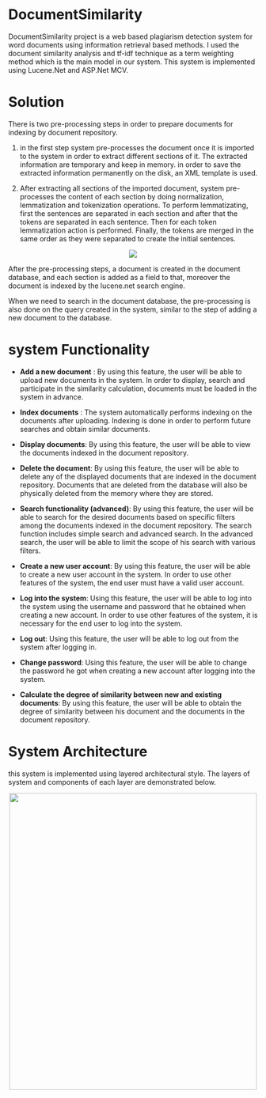# DocumentSimilarity

DocumentSimilarity project is a web based plagiarism detection system for word documents using information retrieval based methods. I used the document similarity analysis and tf-idf technique as a term weighting method which is the main model in our system. This system is implemented using Lucene.Net and ASP.Net MCV.

#  Solution 
There is two pre-processing steps in order to prepare documents for indexing by document repository.
1. in the first step system pre-processes the document once it is imported to the system in order to extract different sections of it. The extracted information are temporary and keep in memory. in order to save the extracted information permanently on the disk, an XML template is used. 

1. After extracting all sections of the imported document, system pre-processes the content of each section by doing normalization, lemmatization and tokenization operations. To perform lemmatizating, first the sentences are separated in each section and after that the tokens are separated in each sentence. Then for each token lemmatization action is performed. Finally, the tokens are merged in the same order as they were separated to create the initial sentences.

<p align="center">
  <img src="https://user-images.githubusercontent.com/92206600/177039692-72be2d83-d45a-4698-96bb-947f9672c058.png">
</p>

After the pre-processing steps, a document is created in the document database, and each section is added as a field to that, moreover the document is indexed by the lucene.net search engine.

When we need to search in the document database, the pre-processing is also done on the query created in the system, similar to the step of adding a new document to the database.

# system Functionality
* **Add a new document** : By using this feature, the user will be able to upload new documents in the system. In order to display, search and participate in the similarity calculation, documents must be loaded in the system in advance.

* **Index documents** : The system automatically performs indexing on the documents after uploading. Indexing is done in order to perform future searches and obtain similar documents.

* **Display documents**: By using this feature, the user will be able to view the documents indexed in the document repository.

* **Delete the document**: By using this feature, the user will be able to delete any of the displayed documents that are indexed in the document repository. Documents that are deleted from the database will also be physically deleted from the memory where they are stored.

* **Search functionality (advanced)**: By using this feature, the user will be able to search for the desired documents based on specific filters among the documents indexed in the document repository. The search function includes simple search and advanced search. In the advanced search, the user will be able to limit the scope of his search with various filters.

* **Create a new user account**: By using this feature, the user will be able to create a new user account in the system. In order to use other features of the system, the end user must have a valid user account.

* **Log into the system**: Using this feature, the user will be able to log into the system using the username and password that he obtained when creating a new account. In order to use other features of the system, it is necessary for the end user to log into the system.

* **Log out**: Using this feature, the user will be able to log out from the system after logging in.

* **Change password**: Using this feature, the user will be able to change the password he got when creating a new account after logging into the system.

* **Calculate the degree of similarity between new and existing documents**: By using this feature, the user will be able to obtain the degree of similarity between his document and the documents in the document repository.

# System Architecture
this system is implemented using layered architectural style. The layers of system and components of each layer are demonstrated below.

<p align="center">
  <img width="500" height="600" src="https://user-images.githubusercontent.com/92206600/177034042-1e7c6cc0-5b1b-4031-b6ae-525ad4441d99.png">
</p>
